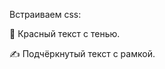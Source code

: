 Встраиваем css:

<p class="custom-red">
  🎨 Красный текст с тенью.
</p>

<p class="custom-blue">
  ✍️ Подчёркнутый текст с рамкой.
</p>